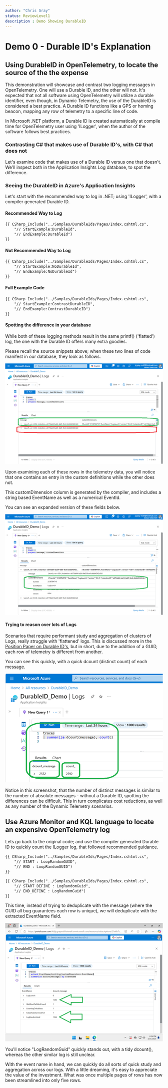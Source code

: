 ```yaml
---
author: "Chris Gray"
status: ReviewLevel1
description : Demo Showing DurableID
---
```


# Demo 0 - Durable ID's Explanation

## Using DurableID in OpenTelemetry, to locate the source of the the expense

This demonstration will showcase and contrast two logging messages in
OpenTelemetry. One will use a Durable ID, and the other will not. It's
expected that not all software using OpenTelemetry will utilize a durable
identifier, even though, in Dynamic Telemetry, the use of the DurableID is
considered a best practice. A Durable ID functions like a GPS or homing
beacon, mapping any row of telemetry to a specific line of code.

In Microsoft .NET platform, a Durable ID is created automatically at
compile time for OpenTelemetry user using 'ILogger', when the author of the
software follows best practices.

### Contrasting C# that makes use of Durable ID's, with C# that does not

Let's examine code that makes use of a Durable ID versus one that
doesn't. We'll inspect both in the Application Insights Log database, to spot
the difference.

### Seeing the DurableID in Azure's Application Insights

Let's start with the recommended way to log in .NET; using 'ILogger', with a
compiler generated Durable ID.

#### Recommended Way to Log

```cdocs_include
{{ CSharp_Include("../Samples/DurableIds/Pages/Index.cshtml.cs",
    "// StartExample:DurableId",
    "// EndExample:DurableId")
}}
```

#### Not Recommended Way to Log

```cdocs_include
{{ CSharp_Include("../Samples/DurableIds/Pages/Index.cshtml.cs",
    "// StartExample:NoDurableId",
    "// EndExample:NoDurableId")
}}
```

#### Full Example Code

```cdocs_include
{{ CSharp_Include("../Samples/DurableIds/Pages/Index.cshtml.cs",
    "// StartExample:ContrastDurableID",
    "// EndExample:ContrastDurableID")
}}
```

#### Spotting the difference in your database

While both of these logging methods result in the same printf() ('flatted') log,
the one with the Durable ID offers many extra goodies.

Please recall the source snippets above;  when these two lines of code manifest
in our database, they look as follows.

![](../orig_media/Demo.0.DurableID.WithAndWithoutContrast.png)

Upon examining each of these rows in the telemetry data, you will notice that
one contains an entry in the custom definitions while the other does not.

This customDimension column is generated by the compiler, and includes a string based
EventName as well as a numerical EventId.

You can see an expanded version of these fields below.

![](../orig_media/Demo.0.DurableID.LogExpansion.png)

#### Trying to reason over lots of Logs

Scenarios that require performant study and aggregation of clusters of Logs,
really struggle with 'flattened' logs.  This is discussed more in the
[Position Paper on Durable
ID's](./PositionPaper.DurableIds_StructuredPayloads.document.md), but in short,
due to the addition of a GUID, each row of telemetry is different from another.

You can see this quickly, with a quick dcount (distinct count) of each message.

![](../orig_media/Demo.0.DurableID.ShowCollisions.png)

Notice in this screenshot, that the number of distinct messages is similar to
the number of absolute messages - without a Durable ID, spotting the
differences can be difficult.  This in turn complicates cost reductions, as well
as any number of the Dynamic Telemetry scenarios.

## Use Azure Monitor and KQL language to locate an expensive OpenTelemetry log

Lets go back to the original code;  and use the compiler generated Durable ID to
quickly count the ILogger log, that followed recommended guidance.

```cdocs_include
{{ CSharp_Include("../Samples/DurableIds/Pages/Index.cshtml.cs",
    "// START : LoopRandomGUID",
    "// END : LoopRandomGUID")
}}
```

```cdocs_include
{{ CSharp_Include("../Samples/DurableIds/Pages/Index.cshtml.cs",
    "// START_DEFINE : LogRandomGuid",
    "// END_DEFINE : LogRandomGuid")
}}
```

This time, instead of trying to deduplicate with the message (where the GUID all
bug guarantees each row is unique), we will deduplicate with the
extracted EventName field.

![](../orig_media/Demo.0.DurableID.GroupedByEventName.png)

You'll notice "LogRandomGuid" quickly stands out, with a tidy dcount(),  whereas
the other similar log is still unclear.

With the event name in hand, we can quickly do all sorts of quick study and
aggregation across our logs.  With a little dreaming, it's easy to appreciate
the value of the investment. What was once multiple pages of rows has now been
streamlined into only five rows.
